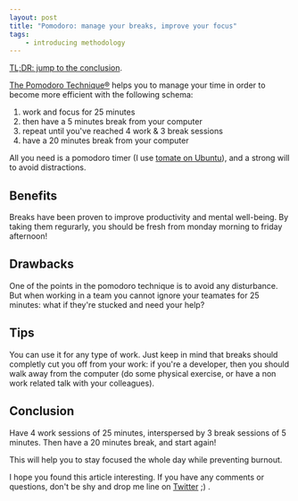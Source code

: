 ```yaml
---
layout: post
title: "Pomodoro: manage your breaks, improve your focus"
tags:
    - introducing methodology
---
```


[TL;DR: jump to the conclusion](#conclusion).

[The Pomodoro Technique®](http://pomodorotechnique.com/) helps you to manage
your time in order to become more efficient with the following schema:

1. work and focus for 25 minutes
2. then have a 5 minutes break from your computer
3. repeat until you've reached 4 work & 3 break sessions
4. have a 20 minutes break from your computer

All you need is a pomodoro timer (I use
[tomate on Ubuntu](https://launchpad.net/tomate)), and a strong will to avoid
distractions.

## Benefits

Breaks have been proven to improve productivity and mental well-being. By taking
them regurarly, you should be fresh from monday morning to friday afternoon!

## Drawbacks

One of the points in the pomodoro technique is to avoid any disturbance. But
when working in a team you cannot ignore your teamates for 25 minutes: what if
they're stucked and need your help?

## Tips

You can use it for any type of work. Just keep in mind that breaks should
completly cut you off from your work: if you're a developer, then you should
walk away from the computer (do some physical exercise, or have a non work
related talk with your colleagues).

## Conclusion

Have 4 work sessions of 25 minutes, interspersed by 3 break sessions of 5
minutes. Then have a 20 minutes break, and start again!

This will help you to stay focused the whole day while preventing burnout.

I hope you found this article interesting. If you have any comments or
questions, don't be shy and drop me line on
[Twitter](https://twitter.com/epiloic) ;) .

